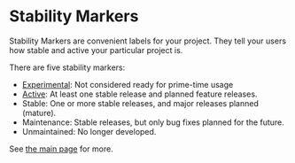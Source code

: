 # Stability Markers

Stability Markers are convenient labels for your project. They tell your
users how stable and active your particular project is.

There are five stability markers:

- [Experimental](https://masterminds.github.io/stability/experimental.html): Not considered ready for prime-time usage
- [Active](https://masterminds.github.io/stability/active.html): At least one stable release and planned feature releases.
- Stable: One or more stable releases, and major releases planned
  (mature).
- Maintenance: Stable releases, but only bug fixes planned for the
  future.
- Unmaintained: No longer developed.

See [the main page](https://masterminds.github.io/stability) for more.
